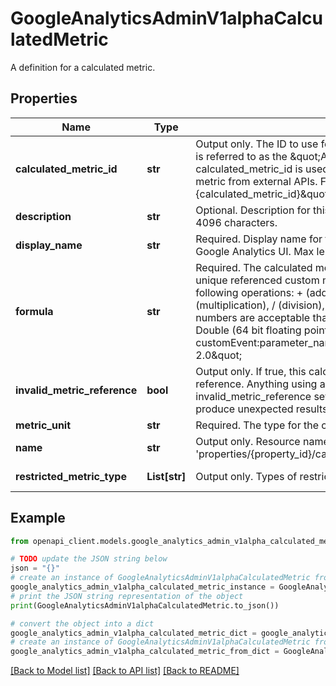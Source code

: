 # GoogleAnalyticsAdminV1alphaCalculatedMetric

A definition for a calculated metric.

## Properties

Name | Type | Description | Notes
------------ | ------------- | ------------- | -------------
**calculated_metric_id** | **str** | Output only. The ID to use for the calculated metric. In the UI, this is referred to as the \&quot;API name.\&quot; The calculated_metric_id is used when referencing this calculated metric from external APIs. For example, \&quot;calcMetric:{calculated_metric_id}\&quot;. | [optional] [readonly] 
**description** | **str** | Optional. Description for this calculated metric. Max length of 4096 characters. | [optional] 
**display_name** | **str** | Required. Display name for this calculated metric as shown in the Google Analytics UI. Max length 82 characters. | [optional] 
**formula** | **str** | Required. The calculated metric&#39;s definition. Maximum number of unique referenced custom metrics is 5. Formulas supports the following operations: + (addition), - (subtraction), - (negative), * (multiplication), / (division), () (parenthesis). Any valid real numbers are acceptable that fit in a Long (64bit integer) or a Double (64 bit floating point number). Example formula: \&quot;( customEvent:parameter_name + cartPurchaseQuantity ) / 2.0\&quot; | [optional] 
**invalid_metric_reference** | **bool** | Output only. If true, this calculated metric has a invalid metric reference. Anything using a calculated metric with invalid_metric_reference set to true may fail, produce warnings, or produce unexpected results. | [optional] [readonly] 
**metric_unit** | **str** | Required. The type for the calculated metric&#39;s value. | [optional] 
**name** | **str** | Output only. Resource name for this CalculatedMetric. Format: &#39;properties/{property_id}/calculatedMetrics/{calculated_metric_id}&#39; | [optional] [readonly] 
**restricted_metric_type** | **List[str]** | Output only. Types of restricted data that this metric contains. | [optional] [readonly] 

## Example

```python
from openapi_client.models.google_analytics_admin_v1alpha_calculated_metric import GoogleAnalyticsAdminV1alphaCalculatedMetric

# TODO update the JSON string below
json = "{}"
# create an instance of GoogleAnalyticsAdminV1alphaCalculatedMetric from a JSON string
google_analytics_admin_v1alpha_calculated_metric_instance = GoogleAnalyticsAdminV1alphaCalculatedMetric.from_json(json)
# print the JSON string representation of the object
print(GoogleAnalyticsAdminV1alphaCalculatedMetric.to_json())

# convert the object into a dict
google_analytics_admin_v1alpha_calculated_metric_dict = google_analytics_admin_v1alpha_calculated_metric_instance.to_dict()
# create an instance of GoogleAnalyticsAdminV1alphaCalculatedMetric from a dict
google_analytics_admin_v1alpha_calculated_metric_from_dict = GoogleAnalyticsAdminV1alphaCalculatedMetric.from_dict(google_analytics_admin_v1alpha_calculated_metric_dict)
```
[[Back to Model list]](../README.md#documentation-for-models) [[Back to API list]](../README.md#documentation-for-api-endpoints) [[Back to README]](../README.md)


